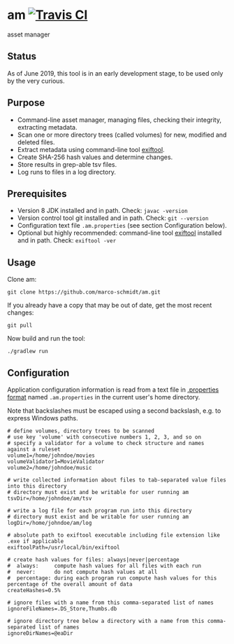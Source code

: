 # am [![Travis CI](https://travis-ci.org/marco-schmidt/am.svg?branch=master)](https://travis-ci.org/marco-schmidt/am)
asset manager

## Status
As of June 2019, this tool is in an early development stage, to be used only by the very curious.

## Purpose
* Command-line asset manager, managing files, checking their integrity, extracting metadata. 
* Scan one or more directory trees (called volumes) for new, modified and deleted files.
* Extract metadata using command-line tool [exiftool](https://www.sno.phy.queensu.ca/~phil/exiftool/).
* Create SHA-256 hash values and determine changes.
* Store results in grep-able tsv files.
* Log runs to files in a log directory.

## Prerequisites
* Version 8 JDK installed and in path. Check: ``javac -version``
* Version control tool git installed and in path. Check: ``git --version``
* Configuration text file ``.am.properties`` (see section Configuration below).
* Optional but highly recommended: command-line tool [exiftool](https://www.sno.phy.queensu.ca/~phil/exiftool/) installed and in path. Check: ``exiftool -ver``

## Usage
Clone am:
```
git clone https://github.com/marco-schmidt/am.git
```
If you already have a copy that may be out of date, get the most recent changes:
```
git pull
```

Now build and run the tool:
```
./gradlew run
```

## Configuration
Application configuration information is read from a text file in [.properties format](https://en.wikipedia.org/wiki/.properties) named ``.am.properties`` in the current user's home directory.

Note that backslashes must be escaped using a second backslash, e.g. to express Windows paths.

```.properties
# define volumes, directory trees to be scanned
# use key 'volume' with consecutive numbers 1, 2, 3, and so on
# specify a validator for a volume to check structure and names against a ruleset
volume1=/home/johndoe/movies
volumeValidator1=MovieValidator
volume2=/home/johndoe/music

# write collected information about files to tab-separated value files into this directory
# directory must exist and be writable for user running am
tsvDir=/home/johndoe/am/tsv

# write a log file for each program run into this directory
# directory must exist and be writable for user running am
logDir=/home/johndoe/am/log

# absolute path to exiftool executable including file extension like .exe if applicable
exiftoolPath=/usr/local/bin/exiftool

# create hash values for files: always|never|percentage
#  always:     compute hash values for all files with each run
#  never:      do not compute hash values at all
#  percentage: during each program run compute hash values for this percentage of the overall amount of data
createHashes=0.5%

# ignore files with a name from this comma-separated list of names
ignoreFileNames=.DS_Store,Thumbs.db

# ignore directory tree below a directory with a name from this comma-separated list of names
ignoreDirNames=@eaDir
```
